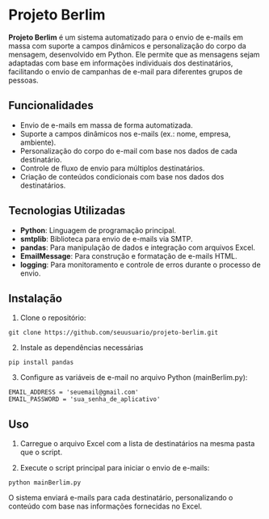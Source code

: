 # Projeto Berlim

**Projeto Berlim** é um sistema automatizado para o envio de e-mails em massa com suporte a campos dinâmicos e personalização do corpo da mensagem, desenvolvido em Python. Ele permite que as mensagens sejam adaptadas com base em informações individuais dos destinatários, facilitando o envio de campanhas de e-mail para diferentes grupos de pessoas.

## Funcionalidades

- Envio de e-mails em massa de forma automatizada.
- Suporte a campos dinâmicos nos e-mails (ex.: nome, empresa, ambiente).
- Personalização do corpo do e-mail com base nos dados de cada destinatário.
- Controle de fluxo de envio para múltiplos destinatários.
- Criação de conteúdos condicionais com base nos dados dos destinatários.
  
## Tecnologias Utilizadas

- **Python**: Linguagem de programação principal.
- **smtplib**: Biblioteca para envio de e-mails via SMTP.
- **pandas**: Para manipulação de dados e integração com arquivos Excel.
- **EmailMessage**: Para construção e formatação de e-mails HTML.
- **logging**: Para monitoramento e controle de erros durante o processo de envio.

## Instalação

1. Clone o repositório:

  ```
  git clone https://github.com/seuusuario/projeto-berlim.git
  ```

2. Instale as dependências necessárias

  ```
  pip install pandas
  ```

3. Configure as variáveis de e-mail no arquivo Python (mainBerlim.py):
  
  ```
  EMAIL_ADDRESS = 'seuemail@gmail.com'
  EMAIL_PASSWORD = 'sua_senha_de_aplicativo'
  ```

## Uso

1. Carregue o arquivo Excel com a lista de destinatários na mesma pasta que o script.

2. Execute o script principal para iniciar o envio de e-mails:

  ```
  python mainBerlim.py
  ```

O sistema enviará e-mails para cada destinatário, personalizando o conteúdo com base nas informações fornecidas no Excel.
